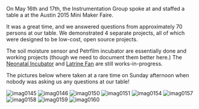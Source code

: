 On May 16th and 17th, the Instrumentation Group spoke at and staffed a table a at the Austin 2015 Mini Maker Faire.

It was a great time, and we answered questions from approximately 70 persons at our table. We demonstrated 4 separate
projects, all of which were designed to be low-cost, open source projects.

The soil moisture sensor and Petrfilm incubator are essentially done and working projects (though we need to document 
them better here.)  The [Neonatal Incubator](https://github.com/PIFAH/EWB/tree/master/incubator) and [Latrine Fan](https://github.com/PIFAH/EWB/tree/master/latrine) are still works-in-progress.


The pictures below where taken at a rare time on Sunday afternoon when nobody was asking us any questions at our table!


![imag0145](https://cloud.githubusercontent.com/assets/5296671/7672929/a80e74f8-fccb-11e4-8901-f7dc71f9439c.jpg)
![imag0146](https://cloud.githubusercontent.com/assets/5296671/7672927/a80d28be-fccb-11e4-9bca-95698f7dc48a.jpg)
![imag0150](https://cloud.githubusercontent.com/assets/5296671/7672930/a80e7304-fccb-11e4-95f7-7660c3435431.jpg)
![imag0151](https://cloud.githubusercontent.com/assets/5296671/7672928/a80d71fc-fccb-11e4-97bf-2b270bbfbb92.jpg)
![imag0154](https://cloud.githubusercontent.com/assets/5296671/7672926/a80d07a8-fccb-11e4-805d-855d6dae0c36.jpg)
![imag0157](https://cloud.githubusercontent.com/assets/5296671/7672931/a811e70a-fccb-11e4-8688-31e5f40323b2.jpg)
![imag0158](https://cloud.githubusercontent.com/assets/5296671/7672934/a81ca6d6-fccb-11e4-97a6-cbfbd5293ebb.jpg)
![imag0159](https://cloud.githubusercontent.com/assets/5296671/7672932/a81aa6e2-fccb-11e4-98b8-c2199d58aee0.jpg)
![imag0160](https://cloud.githubusercontent.com/assets/5296671/7672933/a81c9eac-fccb-11e4-8aa8-183af2be7ba6.jpg)
